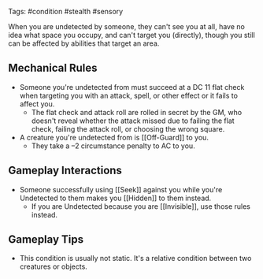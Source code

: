 Tags: #condition #stealth #sensory

When you are undetected by someone, they can't see you at all, have no idea what space you occupy, and can't target you (directly), though you still can be affected by abilities that target an area. 

## Mechanical Rules
- Someone you're undetected from must succeed at a DC 11 flat check when targeting you with an attack, spell, or other effect or it fails to affect you.  
	- The flat check and attack roll are rolled in secret by the GM, who doesn't reveal whether the attack missed due to failing the flat check, failing the attack roll, or choosing the wrong square.  
- A creature you're undetected from is [[Off-Guard]] to you.  
	- They take a –2 circumstance penalty to AC to you.

## Gameplay Interactions

-  Someone successfully using [[Seek]] against you while you're Undetected to them makes you [[Hidden]] to them instead.
	- If you are Undetected because you are [[Invisible]], use those rules instead.

## Gameplay Tips

- This condition is usually not static. It's a relative condition between two creatures or objects.